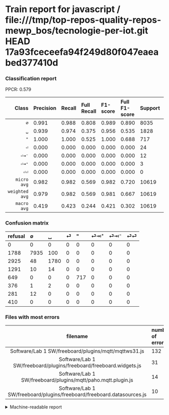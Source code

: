 # Train report for javascript / file:///tmp/top-repos-quality-repos-mewp_bos/tecnologie-per-iot.git HEAD 17a93fceceefa94f249d80f047eaeabed377410d

### Classification report

PPCR: 0.579

| Class | Precision | Recall | Full Recall | F1-score | Full F1-score | Support | Full Support | PPCR |
|------:|:----------|:-------|:------------|:---------|:---------|:--------|:-------------|:-----|
| `∅` | 0.991| 0.988| 0.808| 0.989| 0.890| 8035| 9823| 0.818 |
| `␣` | 0.939| 0.974| 0.375| 0.956| 0.535| 1828| 4753| 0.385 |
| `"` | 1.000| 1.000| 0.525| 1.000| 0.688| 717| 1366| 0.525 |
| `⏎` | 0.000| 0.000| 0.000| 0.000| 0.000| 24| 1315| 0.018 |
| `⏎⇥⁻` | 0.000| 0.000| 0.000| 0.000| 0.000| 12| 293| 0.041 |
| `⏎⇥⁺` | 0.000| 0.000| 0.000| 0.000| 0.000| 3| 379| 0.008 |
| `⏎⏎` | 0.000| 0.000| 0.000| 0.000| 0.000| 0| 410| 0.000 |
| `micro avg` | 0.982| 0.982| 0.569| 0.982| 0.720| 10619| 18339| 0.579 |
| `weighted avg` | 0.979| 0.982| 0.569| 0.981| 0.667| 10619| 18339| 0.579 |
| `macro avg` | 0.419| 0.423| 0.244| 0.421| 0.302| 10619| 18339| 0.579 |

### Confusion matrix

|refusal|  ∅| ␣| ⏎| "| ⏎⇥⁺| ⏎⇥⁻| ⏎⏎| 
|:---|:---|:---|:---|:---|:---|:---|:---|
|0 |0 |0 |0 |0 |0 |0 |0 |
|1788 |7935 |100 |0 |0 |0 |0 |0 |
|2925 |48 |1780 |0 |0 |0 |0 |0 |
|1291 |10 |14 |0 |0 |0 |0 |0 |
|649 |0 |0 |0 |717 |0 |0 |0 |
|376 |1 |2 |0 |0 |0 |0 |0 |
|281 |12 |0 |0 |0 |0 |0 |0 |
|410 |0 |0 |0 |0 |0 |0 |0 |

### Files with most errors

| filename | number of errors|
|:----:|:-----|
| Software/Lab 1 SW/freeboard/plugins/mqtt/mqttws31.js | 132 |
| Software/Lab 1 SW/freeboard/plugins/freeboard/freeboard.widgets.js | 31 |
| Software/Lab 1 SW/freeboard/plugins/mqtt/paho.mqtt.plugin.js | 14 |
| Software/Lab 1 SW/freeboard/plugins/freeboard/freeboard.datasources.js | 10 |

<details>
    <summary>Machine-readable report</summary>
```json
{
  "cl_report": {"\"": {"f1-score": 1.0, "precision": 1.0, "recall": 1.0, "support": 717}, "macro avg": {"f1-score": 0.42075730694583385, "precision": 0.4185643166660568, "recall": 0.42304232051358615, "support": 10619}, "micro avg": {"f1-score": 0.9823900555607873, "precision": 0.9823900555607873, "recall": 0.9823900555607873, "support": 10619}, "weighted avg": {"f1-score": 0.9806801715846872, "precision": 0.9790849567227919, "recall": 0.9823900555607873, "support": 10619}, "\u2205": {"f1-score": 0.9893398167196559, "precision": 0.9911316512615538, "recall": 0.9875544492843809, "support": 8035}, "\u23ce": {"f1-score": 0.0, "precision": 0.0, "recall": 0.0, "support": 24}, "\u23ce\u21e5\u207a": {"f1-score": 0.0, "precision": 0.0, "recall": 0.0, "support": 3}, "\u23ce\u21e5\u207b": {"f1-score": 0.0, "precision": 0.0, "recall": 0.0, "support": 12}, "\u23ce\u23ce": {"f1-score": 0.0, "precision": 0.0, "recall": 0.0, "support": 0}, "\u2423": {"f1-score": 0.9559613319011814, "precision": 0.9388185654008439, "recall": 0.973741794310722, "support": 1828}},
  "cl_report_full": {"\"": {"f1-score": 0.6884301488238119, "precision": 1.0, "recall": 0.5248901903367497, "support": 1366}, "macro avg": {"f1-score": 0.3019959774840696, "precision": 0.4185643166660568, "recall": 0.2438840758528813, "support": 18339}, "micro avg": {"f1-score": 0.7204917466675874, "precision": 0.9823900555607873, "recall": 0.5688423578166748, "support": 18339}, "weighted avg": {"f1-score": 0.6668257821629252, "precision": 0.8486880883195623, "recall": 0.5688423578166748, "support": 18339}, "\u2205": {"f1-score": 0.8901228335857312, "precision": 0.9911316512615538, "recall": 0.8077980250432658, "support": 9823}, "\u23ce": {"f1-score": 0.0, "precision": 0.0, "recall": 0.0, "support": 1315}, "\u23ce\u21e5\u207a": {"f1-score": 0.0, "precision": 0.0, "recall": 0.0, "support": 379}, "\u23ce\u21e5\u207b": {"f1-score": 0.0, "precision": 0.0, "recall": 0.0, "support": 293}, "\u23ce\u23ce": {"f1-score": 0.0, "precision": 0.0, "recall": 0.0, "support": 410}, "\u2423": {"f1-score": 0.5354188599789441, "precision": 0.9388185654008439, "recall": 0.37450031559015357, "support": 4753}},
  "ppcr": 0.5790392060635804
}
```
</details>
